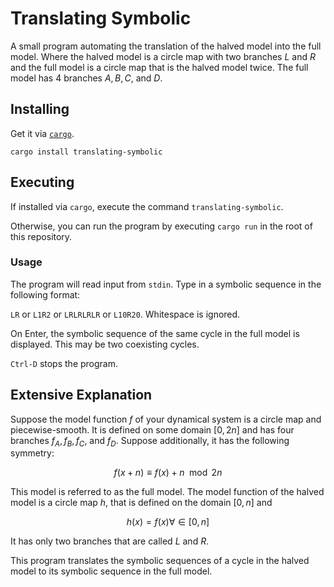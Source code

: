 # Translating Symbolic

A small program automating the translation of the halved model into the full model.
Where the halved model is a circle map with two branches $L$ and $R$ and the full model is a circle map that is the halved model twice.
The full model has 4 branches $A, B, C,$ and $D$.

## Installing

Get it via [`cargo`](https://rustup.rs/).

```
cargo install translating-symbolic
```

## Executing

If installed via `cargo`, execute the command `translating-symbolic`.

Otherwise, you can run the program by executing `cargo run` in the root of this repository.

### Usage

The program will read input from `stdin`.
Type in a symbolic sequence in the following format:

`LR` or `L1R2` or `LRLRLRLR` or `L10R20`.
Whitespace is ignored.

On Enter, the symbolic sequence of the same cycle in the full model is displayed.
This may be two coexisting cycles.

`Ctrl-D` stops the program.

## Extensive Explanation

Suppose the model function $f$ of your dynamical system is a circle map and piecewise-smooth.
It is defined on some domain $[0, 2n]$ and has four branches $f_A, f_B, f_C,$ and $f_D$.
Suppose additionally, it has the following symmetry:

$$f(x + n) \equiv f(x) + n \mod 2n$$

This model is referred to as the full model.
The model function of the halved model is a circle map $h$, that is defined on the domain $[0, n]$ and

$$h(x) = f(x)   \forall \in [0, n]$$

It has only two branches that are called $L$ and $R$.

This program translates the symbolic sequences of a cycle in the halved model to its symbolic sequence in the full model.
